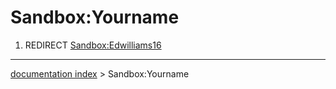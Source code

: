 # Sandbox:Yourname
1.  REDIRECT [Sandbox:Edwilliams16](Sandbox_Edwilliams16.md)

---
[documentation index](../README.md) > Sandbox:Yourname
